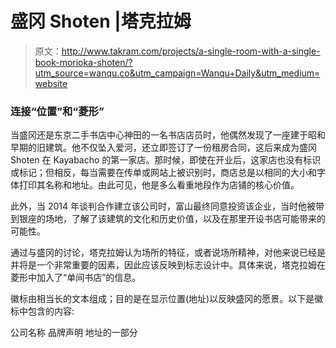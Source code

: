 # 盛冈 Shoten |塔克拉姆

> 原文：<http://www.takram.com/projects/a-single-room-with-a-single-book-morioka-shoten/?utm_source=wanqu.co&utm_campaign=Wanqu+Daily&utm_medium=website>

### 连接“位置”和“菱形”

当盛冈还是东京二手书店中心神田的一名书店店员时，他偶然发现了一座建于昭和早期的旧建筑。他不仅坠入爱河，还立即签订了一份租房合同，这后来成为盛冈 Shoten 在 Kayabacho 的第一家店。那时候，即使在开业后，这家店也没有标识或标记；但相反，每当需要在传单或网站上被识别时，商店总是以相同的大小和字体打印其名称和地址。由此可见，他是多么看重地段作为店铺的核心价值。

此外，当 2014 年谈判合作建立该公司时，富山最终同意投资该企业，当时他被带到银座的场地，了解了该建筑的文化和历史价值，以及在那里开设书店可能带来的可能性。

通过与盛冈的讨论，塔克拉姆认为场所的特征，或者说场所精神，对他来说已经是并将是一个非常重要的因素，因此应该反映到标志设计中。具体来说，塔克拉姆在菱形中加入了“单间书店”的信息。

徽标由相当长的文本组成；目的是在显示位置(地址)以反映盛冈的愿景。以下是徽标中包含的内容:

公司名称
品牌声明
地址的一部分